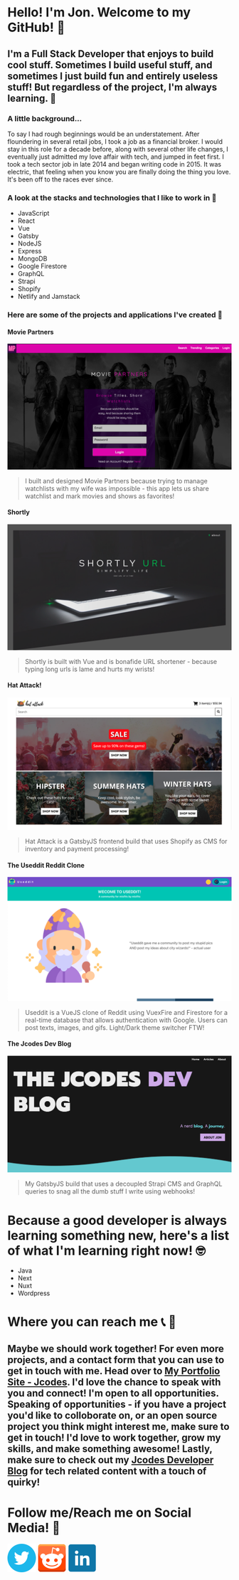 # Hello! I'm Jon. Welcome to my GitHub! 👾
## I'm a Full Stack Developer that enjoys to build cool stuff.  Sometimes I build useful stuff, and sometimes I just build fun and entirely useless stuff! But regardless of the project, I'm always learning. 🌱
### A little background...
To say I had rough beginnings would be an understatement.  After floundering in several retail jobs, I took a job as a financial broker.  I would stay in this role for a decade before, along with several other life changes, I eventually just admitted my love affair with tech, and jumped in feet first.  I took a tech sector job in late 2014 and began writing code in 2015.  It was electric, that feeling when you know you are finally doing the thing you love.  It's been off to the races ever since. 
### A look at the stacks and technologies that I like to work in 💾
* JavaScript
* React
* Vue
* Gatsby
* NodeJS
* Express
* MongoDB
* Google Firestore
* GraphQL
* Strapi
* Shopify
* Netlify and Jamstack

### Here are some of the projects and applications I've created 🚀
#### Movie Partners
![Movie Partners](https://github.com/GoloisaNinja/GoloisaNinja/blob/main/moviePartners.png)
> I built and designed Movie Partners because trying to manage watchlists with my wife was impossible - this app lets us share watchlist and mark movies and shows as favorites!  

#### Shortly
![Shortly URL](https://github.com/GoloisaNinja/GoloisaNinja/blob/main/shortly.png)
> Shortly is built with Vue and is bonafide URL shortener - because typing long urls is lame and hurts my wrists!  


#### Hat Attack!
![Hat Attack Site](https://github.com/GoloisaNinja/GoloisaNinja/blob/main/hatattack.png)
> Hat Attack is a GatsbyJS frontend build that uses Shopify as CMS for inventory and payment processing!  


#### The Useddit Reddit Clone
![Reddit Clone](https://github.com/GoloisaNinja/GoloisaNinja/blob/main/redditclone.png)
> Useddit is a VueJS clone of Reddit using VuexFire and Firestore for a real-time database that allows authentication with Google. Users can post texts, images, and gifs. Light/Dark theme switcher FTW! 


#### The Jcodes Dev Blog
![My Blog](https://github.com/GoloisaNinja/GoloisaNinja/blob/main/blogRedesign.png)
> My GatsbyJS build that uses a decoupled Strapi CMS and GraphQL queries to snag all the dumb stuff I write using webhooks!  

  
# Because a good developer is always learning something new, here's a list of what I'm learning right now! 🤓
* Java
* Next
* Nuxt
* Wordpress

# Where you can reach me 📞 📧
## Maybe we should work together!  For even more projects, and a contact form that you can use to get in touch with me.  Head over to [My Portfolio Site - Jcodes](https://jcodes.page).  I'd love the chance to speak with you and connect!  I'm open to all opportunities.  Speaking of opportunities - if you have a project you'd like to colloborate on, or an open source project you think might interest me, make sure to get in touch!  I'd love to work together, grow my skills, and make something awesome!  Lastly, make sure to check out my [Jcodes Developer Blog](https://jcodesblog.netlify.app) for tech related content with a touch of quirky!

# Follow me/Reach me on Social Media! 🐥
[![Twitter](https://github.com/GoloisaNinja/GoloisaNinja/blob/main/twitter.png)](https://twitter.com/GoloisaNinja) [![Reddit](https://github.com/GoloisaNinja/GoloisaNinja/blob/main/reddit.png)](https://reddit.com/user/GoloisaNinja) [![Linkedin](https://github.com/GoloisaNinja/GoloisaNinja/blob/main/linkedin.png)](https://linkedin.com)
